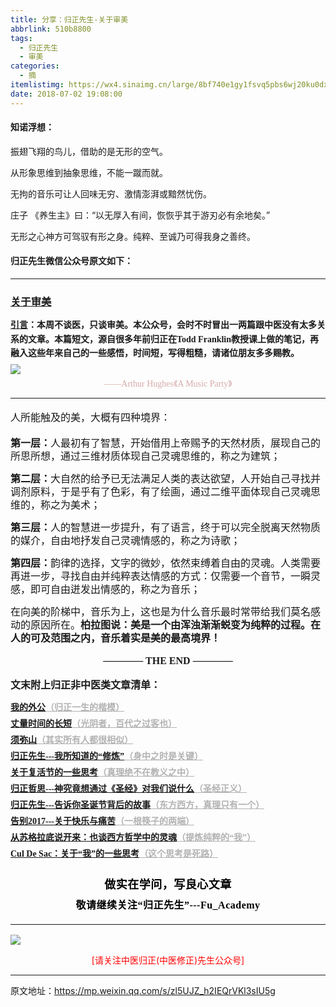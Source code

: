 ```yaml
---
title: 分享：归正先生-关于审美
abbrlink: 510b8800
tags:
  - 归正先生
  - 审美
categories:
  - 摘
itemlistimg: https://wx4.sinaimg.cn/large/8bf740e1gy1fsvq5pbs6wj20ku0dxh48.jpg
date: 2018-07-02 19:08:00
---
```


#### 知诺浮想：

振翅飞翔的鸟儿，借助的是无形的空气。

从形象思维到抽象思维，不能一蹴而就。

无拘的音乐可让人回味无穷、激情澎湃或黯然忧伤。

庄子 《养生主》曰：“以无厚入有间，恢恢乎其于游刃必有余地矣。”

无形之心神方可驾驭有形之身。纯粹、至诚乃可得我身之善终。


#### 归正先生微信公众号原文如下：
---

###  [关于审美](https://mp.weixin.qq.com/s/zl5UJZ_h2IEQrVKl3sIU5g "跳转至原文")

<div class="rich_media_content ">
                    <p style="line-height: 1.5em;margin-bottom: 5px;"><span style="font-family: 仿宋;font-size: 16px;text-align: justify;text-decoration: underline;white-space: pre-wrap;"><strong style="font-size: 14px;line-height: 1.6;">引言</strong></span><strong style="font-family: 仿宋;text-align: justify;white-space: pre-wrap;font-size: 14px;line-height: 1.6;">：</strong><strong style="font-family: 仿宋;text-align: justify;white-space: pre-wrap;font-size: 14px;line-height: 1.6;">本周不谈医，只谈审美。本公众号，会时不时冒出一两篇跟中医没有太多关系的文章。本篇短文，源自很多年前归正在Todd Franklin教授课上做的笔记，再融入这些年来自己的一些感悟，时间短，写得粗糙，请诸位朋友多多赐教。</strong></p><p style="margin-top: 5px;margin-bottom: 5px;line-height: normal;"><img style="clear: both; display: block; margin:auto;" src="https://wx4.sinaimg.cn/large/8bf740e1gy1fsvq5pbs6wj20ku0dxh48.jpg" data-type="jpeg" data-w="750" style="text-align: center;"  /></p><p style="margin-bottom: 10px;white-space: normal;text-align: center;margin-top: 5px;line-height: normal;"><span style="color: rgb(215, 171, 169);font-family: 仿宋;font-size: 14px;">——Arthur Hughes《A Music Party》</span></p><hr  /><p style="white-space: normal;text-align: left;margin-bottom: 10px;margin-top: 20px;line-height: 1.5em;"><span style="font-family: 仿宋;font-size: 16px;text-align: justify;">人所能触及的美，大概有四种境界：</span></p><p style="white-space: normal;text-align: left;margin-bottom: 10px;margin-top: 20px;line-height: 1.5em;"><strong><span style="font-family: 仿宋;font-size: 16px;text-align: justify;">第一层：</span></strong><span style="font-family: 仿宋;font-size: 16px;text-align: justify;">人最初有了智慧，开始借用上帝赐予的天然材质，展现自己的所思所想，通过三维材质体现自己灵魂思维的，称之为建筑；</span></p><p style="margin-top: 15px;margin-bottom: 15px;line-height: 1.5em;"><strong><span style="font-family: 仿宋;font-size: 16px;text-align: justify;">第二层：</span></strong><span style="font-family: 仿宋;font-size: 16px;text-align: justify;">大自然的给予已无法满足人类的表达欲望，人开始自己寻找并调剂原料，于是乎有了色彩，有了绘画，通过二维平面体现自己灵魂思维的，称之为美术；</span></p><p style="margin-top: 15px;margin-bottom: 15px;line-height: 1.5em;"><strong><span style="font-family: 仿宋;font-size: 16px;text-align: justify;">第三层：</span></strong><span style="font-family: 仿宋;font-size: 16px;text-align: justify;">人的智慧进一步提升，有了语言，终于可以完全脱离天然物质的媒介，自由地抒发自己灵魂情感的，称之为诗歌；</span></p><p style="margin-top: 15px;margin-bottom: 15px;line-height: 1.5em;"><strong><span style="font-family: 仿宋;font-size: 16px;text-align: justify;">第四层：</span></strong><span style="font-family: 仿宋;font-size: 16px;text-align: justify;">韵律的选择，文字的微妙，依然束缚着自由的灵魂。人类需要再进一步，寻找自由并纯粹表达情感的方式：仅需要一个音节，一瞬灵感，即可自由迸发出情感的，称之为音乐；</span></p><p style="margin-top: 15px;margin-bottom: 15px;line-height: 1.5em;"><span style="font-family: 仿宋;font-size: 16px;text-align: justify;">在向美的阶梯中，音乐为上，这也是为什么音乐最时常带给我们莫名感动的原因所在。<strong>柏拉图说：美是一个由浑浊渐渐蜕变为纯粹的过程。在人的可及范围之内，音乐着实是美的最高境界！</strong></span></p><p style="margin-top: 15px;margin-bottom: 15px;line-height: 1.5em;text-align: center;"><span style="font-family: 仿宋;font-size: 16px;text-align: justify;"><strong style="font-family: 仿宋;font-size: 16px;white-space: normal;text-align: justify;">———— THE&nbsp;END ————</strong></span></p><p style="text-align: justify;margin-top: 15px;margin-bottom: 15px;"><strong><span style="font-family: 仿宋;font-size: 16px;text-align: justify;">文末附上归正非中医类文章清单：</span></strong></p><p style="text-align: justify;margin-top: 5px;margin-bottom: 5px;line-height: 1.5em;"><span style="font-family: 仿宋;text-align: justify;text-decoration: underline;font-size: 14px;color: rgb(178, 178, 178);"><strong><a href="https://mp.weixin.qq.com/s?__biz=MzI5NzQzMzY5NQ==&amp;mid=2247483946&amp;idx=1&amp;sn=ea0bcd7f5add86208cff4173eadf6556&amp;chksm=ecb46d1adbc3e40cd0deb6d82999f4e138aeccfbcc696966f0eab5f4732075037fa7eb6caa07&amp;scene=21#wechat_redirect" target="_blank" style="font-family: 仿宋;text-align: justify;text-decoration: underline;font-size: 14px;">我的外公</a></strong></span><span style="color: rgb(178, 178, 178);font-family: 仿宋;text-align: justify;font-size: 14px;text-decoration: underline;"><strong>（归正一生的楷模）</strong><br  /></span></p><p style="text-align: justify;margin-top: 5px;margin-bottom: 5px;line-height: 1.5em;"><span style="font-family: 仿宋;text-align: justify;text-decoration: underline;font-size: 14px;color: rgb(178, 178, 178);"><strong><a href="https://mp.weixin.qq.com/s?__biz=MzI5NzQzMzY5NQ==&amp;mid=2247484083&amp;idx=1&amp;sn=084e4cabc57aa22ff5a5780e4d700a8a&amp;chksm=ecb46d83dbc3e495221f4652ffbd38d496b2f8028cd3eb7f180f5ddab1cefedbb5e13c26e550&amp;scene=21#wechat_redirect" target="_blank" style="font-family: 仿宋;text-align: justify;text-decoration: underline;font-size: 14px;">丈量时间的长短</a>（光阴者，百代之过客也）</strong></span><br  /></p><p style="text-align: justify;margin-top: 5px;margin-bottom: 5px;line-height: 1.5em;"><span style="font-family: 仿宋;text-align: justify;text-decoration: underline;font-size: 14px;color: rgb(178, 178, 178);"><strong><a href="https://mp.weixin.qq.com/s?__biz=MzI5NzQzMzY5NQ==&amp;mid=2247484080&amp;idx=1&amp;sn=51809d420a42817696022ddf63003bb4&amp;chksm=ecb46d80dbc3e496c41d9312594da891e5b4d2eec284c4975b60b3cd710546dd4f4c3a9ee4b5&amp;scene=21#wechat_redirect" target="_blank" style="font-family: 仿宋;text-align: justify;text-decoration: underline;font-size: 14px;">须弥山</a>（其实所有人都很相似）</strong></span><br  /></p><p style="text-align: justify;margin-top: 5px;margin-bottom: 5px;line-height: 1.5em;"><span style="font-family: 仿宋;text-align: justify;text-decoration: underline;font-size: 14px;color: rgb(178, 178, 178);"><strong><a href="https://mp.weixin.qq.com/s?__biz=MzI5NzQzMzY5NQ==&amp;mid=2247484065&amp;idx=1&amp;sn=6529850aef8f94867b432e60c5deadc4&amp;chksm=ecb46d91dbc3e487bef9ba1a3d92845566ac1edcd720100255cf4c05026c333e49e089705e17&amp;scene=21#wechat_redirect" target="_blank" style="font-family: 仿宋;text-align: justify;text-decoration: underline;font-size: 14px;">归正先生---我所知道的“修炼”</a>（身中之时是关键）</strong></span><br  /></p><p style="text-align: justify;margin-top: 5px;margin-bottom: 5px;line-height: 1.5em;"><span style="font-family: 仿宋;text-align: justify;text-decoration: underline;font-size: 14px;color: rgb(178, 178, 178);"><strong><a href="https://mp.weixin.qq.com/s?__biz=MzI5NzQzMzY5NQ==&amp;mid=2247484038&amp;idx=1&amp;sn=89b94252d5ce03d750a4c8a5c02c5724&amp;chksm=ecb46db6dbc3e4a0a7b9b07657ff0ad3bceedb40efbdc2f71b2df7cb5a0d88bf6c3571bd6746&amp;scene=21#wechat_redirect" target="_blank" style="font-family: 仿宋;text-align: justify;text-decoration: underline;font-size: 14px;">关于复活节的一些思考</a>（真理绝不在教义之中）</strong></span><br  /></p><p style="text-align: justify;margin-top: 5px;margin-bottom: 5px;line-height: 1.5em;"><span style="font-family: 仿宋;text-align: justify;text-decoration: underline;font-size: 14px;color: rgb(178, 178, 178);"><strong><a href="https://mp.weixin.qq.com/s?__biz=MzI5NzQzMzY5NQ==&amp;mid=2247484093&amp;idx=1&amp;sn=1f7467daa188fdf1e9fbf64c9c0216df&amp;chksm=ecb46d8ddbc3e49b67444e0300b2713f087b7aa3611e0939d24bac7e88ba1665ff936d89517d&amp;scene=21#wechat_redirect" target="_blank" style="font-family: 仿宋;text-align: justify;text-decoration: underline;font-size: 14px;">归正哲思---神究竟想通过《圣经》对我们说什么</a>（圣经正义）</strong></span><br  /></p><p style="text-align: justify;margin-top: 5px;margin-bottom: 5px;line-height: 1.5em;"><span style="font-family: 仿宋;text-align: justify;text-decoration: underline;font-size: 14px;color: rgb(178, 178, 178);"><strong><a href="https://mp.weixin.qq.com/s?__biz=MzI5NzQzMzY5NQ==&amp;mid=2247483991&amp;idx=1&amp;sn=ef55fc2509fd0960009f7f481e49367f&amp;chksm=ecb46d67dbc3e471baff1563266c0a68d0f614f95f394abdfcdd12b03ade90f9ce62bac5e9f5&amp;scene=21#wechat_redirect" target="_blank" style="font-family: 仿宋;text-align: justify;text-decoration: underline;font-size: 14px;">归正先生---告诉你圣诞节背后的故事</a>（东方西方，真理只有一个）</strong></span><br  /></p><p style="text-align: justify;margin-top: 5px;margin-bottom: 5px;line-height: 1.5em;"><span style="font-family: 仿宋;text-align: justify;text-decoration: underline;font-size: 14px;color: rgb(178, 178, 178);"><strong><a href="https://mp.weixin.qq.com/s?__biz=MzI5NzQzMzY5NQ==&amp;mid=2247483992&amp;idx=1&amp;sn=62ca1e6fa8d7b803266f8b9a3e9157dc&amp;chksm=ecb46d68dbc3e47e07d4b6481a0731567f99a91425b81543d3335e03b2a93ba00acfac18009f&amp;scene=21#wechat_redirect" target="_blank" style="font-family: 仿宋;text-align: justify;text-decoration: underline;font-size: 14px;">告别2017---关于快乐与痛苦</a>（一根筷子的两端）</strong></span><br  /></p><p style="text-align: justify;margin-top: 5px;margin-bottom: 5px;line-height: 1.5em;"><span style="font-family: 仿宋;text-align: justify;text-decoration: underline;font-size: 14px;color: rgb(178, 178, 178);"><strong><a href="https://mp.weixin.qq.com/s?__biz=MzI5NzQzMzY5NQ==&amp;mid=2247483938&amp;idx=1&amp;sn=fac0d164ecca07cf6300c1e0a44b1c9e&amp;chksm=ecb46d12dbc3e40461c2d4e1388d7764f34d5533ee88321cce01a6db602157ff4ca50f1dc796&amp;scene=21#wechat_redirect" target="_blank" style="font-family: 仿宋;text-align: justify;text-decoration: underline;font-size: 14px;">从苏格拉底说开来：也谈西方哲学中的灵魂</a>（提炼纯粹的“我”）</strong></span><br  /></p><p style="text-align: justify;margin-top: 5px;margin-bottom: 5px;line-height: 1.5em;"><span style="font-family: 仿宋;text-align: justify;text-decoration: underline;font-size: 14px;color: rgb(178, 178, 178);"><strong><a href="https://mp.weixin.qq.com/s?__biz=MzI5NzQzMzY5NQ==&amp;mid=2247483832&amp;idx=1&amp;sn=428a44ef5a7b776dbe99688fd57b1b24&amp;chksm=ecb46e88dbc3e79efdc16e7a29ff423191b34cf66e8fa397e115569f168162371274f2f12d49&amp;scene=21#wechat_redirect" target="_blank" style="font-family: 仿宋;text-align: justify;text-decoration: underline;font-size: 14px;">Cul De Sac：关于“我”的一些思考</a>（这个思考是死路）</strong></span></p><p style="margin-top: 15px;margin-bottom: 15px;white-space: normal;text-align: justify;"><span style="font-family: 仿宋;font-size: 16px;"></span></p><p style="margin-top: 25px;margin-bottom: 5px;font-size: 16px;white-space: normal;max-width: 100%;min-height: 1em;color: rgb(62, 62, 62);text-align: center;line-height: 1.75em;box-sizing: border-box !important;word-wrap: break-word !important;"><strong><span style="font-size: 18px;color: rgb(0, 0, 0);max-width: 100%;font-family: 仿宋;letter-spacing: 0.5px;box-sizing: border-box !important;word-wrap: break-word !important;">做实在学问，写良心文章</span></strong></p><p style="margin-top: 5px;margin-bottom: 15px;font-size: 16px;white-space: normal;max-width: 100%;min-height: 1em;color: rgb(62, 62, 62);line-height: 1.75em;text-align: center;box-sizing: border-box !important;word-wrap: break-word !important;"><strong><span style="color: rgb(0, 0, 0);max-width: 100%;font-family: 仿宋;letter-spacing: 0.5px;box-sizing: border-box !important;word-wrap: break-word !important;">敬请继续关注“归正先生”---Fu_Academy</span></strong></p><hr style="font-size: 16px;white-space: normal;max-width: 100%;color: rgb(62, 62, 62);box-sizing: border-box !important;word-wrap: break-word !important;"  />
					<img style="clear: both; display: block; margin:auto;" src="http://wx1.sinaimg.cn/mw690/8bf740e1gy1fgqt1hfuomj20hs0bzmyp.jpg" /><p style="text-align: center; color: red">[请关注中医归正(中医修正)先生公众号]</p><hr />
                </div>



原文地址：https://mp.weixin.qq.com/s/zl5UJZ_h2IEQrVKl3sIU5g
